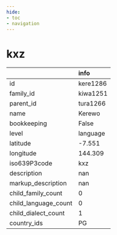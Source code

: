 ```yaml
---
hide:
- toc
- navigation
---
```

# kxz
|                      | info     |
|:---------------------|:---------|
| id                   | kere1286 |
| family_id            | kiwa1251 |
| parent_id            | tura1266 |
| name                 | Kerewo   |
| bookkeeping          | False    |
| level                | language |
| latitude             | -7.551   |
| longitude            | 144.309  |
| iso639P3code         | kxz      |
| description          | nan      |
| markup_description   | nan      |
| child_family_count   | 0        |
| child_language_count | 0        |
| child_dialect_count  | 1        |
| country_ids          | PG       |